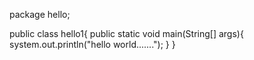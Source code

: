 package hello;

public class hello1{
	public static void main(String[] args){
		system.out.println("hello world.......");
}
}
